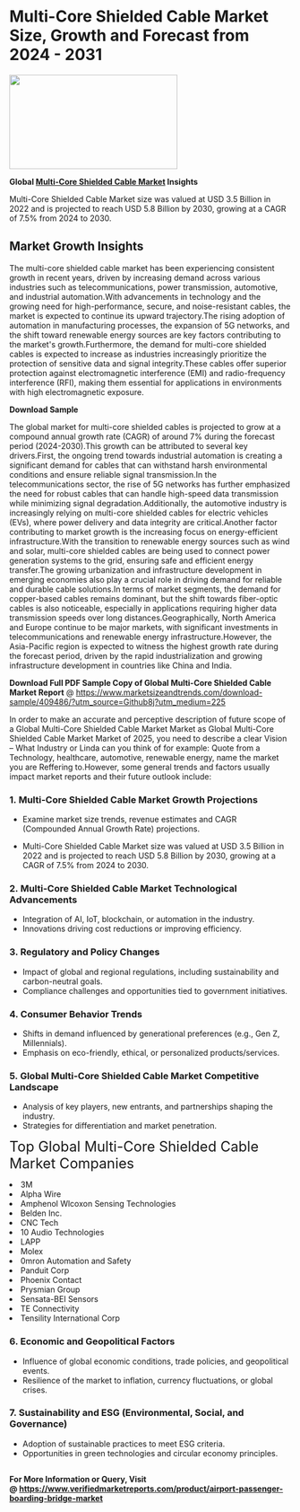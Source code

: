 <H1>Multi-Core Shielded Cable Market Size, Growth and Forecast from 2024 - 2031</H1><img class="aligncenter size-medium wp-image-584254" src="https://thirdeyenews.in/wp-content/uploads/2024/09/Global-Market-Research-300x168.jpeg" alt="" width="300" height="168" /><p><strong>Global&nbsp;<a href="https://www.marketsizeandtrends.com/download-sample/409486/?utm_source=Github8j?utm_medium=225">Multi-Core Shielded Cable Market</a> Insights</strong></p><p>Multi-Core Shielded Cable Market size was valued at USD 3.5 Billion in 2022 and is projected to reach USD 5.8 Billion by 2030, growing at a CAGR of 7.5% from 2024 to 2030.</p><p><h2>Market Growth Insights</h2> <p>The multi-core shielded cable market has been experiencing consistent growth in recent years, driven by increasing demand across various industries such as telecommunications, power transmission, automotive, and industrial automation.With advancements in technology and the growing need for high-performance, secure, and noise-resistant cables, the market is expected to continue its upward trajectory.The rising adoption of automation in manufacturing processes, the expansion of 5G networks, and the shift toward renewable energy sources are key factors contributing to the market's growth.Furthermore, the demand for multi-core shielded cables is expected to increase as industries increasingly prioritize the protection of sensitive data and signal integrity.These cables offer superior protection against electromagnetic interference (EMI) and radio-frequency interference (RFI), making them essential for applications in environments with high electromagnetic exposure.</p> <p><strong>Download Sample</strong></p> <p>The global market for multi-core shielded cables is projected to grow at a compound annual growth rate (CAGR) of around 7% during the forecast period (2024-2030).This growth can be attributed to several key drivers.First, the ongoing trend towards industrial automation is creating a significant demand for cables that can withstand harsh environmental conditions and ensure reliable signal transmission.In the telecommunications sector, the rise of 5G networks has further emphasized the need for robust cables that can handle high-speed data transmission while minimizing signal degradation.Additionally, the automotive industry is increasingly relying on multi-core shielded cables for electric vehicles (EVs), where power delivery and data integrity are critical.Another factor contributing to market growth is the increasing focus on energy-efficient infrastructure.With the transition to renewable energy sources such as wind and solar, multi-core shielded cables are being used to connect power generation systems to the grid, ensuring safe and efficient energy transfer.The growing urbanization and infrastructure development in emerging economies also play a crucial role in driving demand for reliable and durable cable solutions.In terms of market segments, the demand for copper-based cables remains dominant, but the shift towards fiber-optic cables is also noticeable, especially in applications requiring higher data transmission speeds over long distances.Geographically, North America and Europe continue to be major markets, with significant investments in telecommunications and renewable energy infrastructure.However, the Asia-Pacific region is expected to witness the highest growth rate during the forecast period, driven by the rapid industrialization and growing infrastructure development in countries like China and India.<p><span class=""><strong>Download Full PDF Sample Copy of Global Multi-Core Shielded Cable Market Report</strong> @ <a href="https://www.marketsizeandtrends.com/download-sample/409486/?utm_source=Github8j?utm_medium=225" target="_blank">https://www.marketsizeandtrends.com/download-sample/409486/?utm_source=Github8j?utm_medium=225</a></span></p><p>In order to make an accurate and perceptive description of future scope of a Global&nbsp;Multi-Core Shielded Cable Market Market as Global&nbsp;Multi-Core Shielded Cable Market Market of 2025, you need to describe a clear Vision &ndash; What Industry or Linda can you think of for example: Quote from a Technology, healthcare, automotive, renewable energy, name the market you are Reffering to.However, some general trends and factors usually impact market reports and their future outlook include:</p><h3>1.&nbsp;<strong>Multi-Core Shielded Cable Market Growth Projections</strong></h3><ul><li>Examine market size trends, revenue estimates and CAGR (Compounded Annual Growth Rate) projections.</li><li><p>Multi-Core Shielded Cable Market size was valued at USD 3.5 Billion in 2022 and is projected to reach USD 5.8 Billion by 2030, growing at a CAGR of 7.5% from 2024 to 2030.</p></li></ul><h3>2.&nbsp;<strong>Multi-Core Shielded Cable Market Technological Advancements</strong></h3><ul><li>Integration of AI, IoT, blockchain, or automation in the industry.</li><li>Innovations driving cost reductions or improving efficiency.</li></ul><h3>3.&nbsp;<strong>Regulatory and Policy Changes</strong></h3><ul><li>Impact of global and regional regulations, including sustainability and carbon-neutral goals.</li><li>Compliance challenges and opportunities tied to government initiatives.</li></ul><h3>4.&nbsp;<strong>Consumer Behavior Trends</strong></h3><ul><li>Shifts in demand influenced by generational preferences (e.g., Gen Z, Millennials).</li><li>Emphasis on eco-friendly, ethical, or personalized products/services.</li></ul><h3>5.&nbsp;<strong>Global Multi-Core Shielded Cable Market Competitive Landscape</strong></h3><ul><li>Analysis of key players, new entrants, and partnerships shaping the industry.</li><li>Strategies for differentiation and market penetration.</li></ul><p data-pm-slice="1 1 []"><span style="color: inherit; font-family: inherit; font-size: 25px;">Top Global Multi-Core Shielded Cable Market Companies</span></p><div class="" data-test-id=""><p><li>3M</li><li> Alpha Wire</li><li> Amphenol Wlcoxon Sensing Technologies</li><li> Belden Inc.</li><li> CNC Tech</li><li> 10 Audio Technologies</li><li> LAPP</li><li> Molex</li><li> 0mron Automation and Safety</li><li> Panduit Corp</li><li> Phoenix Contact</li><li> Prysmian Group</li><li> Sensata-BEI Sensors</li><li> TE Connectivity</li><li> Tensility International Corp</li></p></div><h3>6.&nbsp;<strong>Economic and Geopolitical Factors</strong></h3><ul><li>Influence of global economic conditions, trade policies, and geopolitical events.</li><li>Resilience of the market to inflation, currency fluctuations, or global crises.</li></ul><h3>7.&nbsp;<strong>Sustainability and ESG (Environmental, Social, and Governance)</strong></h3><ul><li>Adoption of sustainable practices to meet ESG criteria.</li><li>Opportunities in green technologies and circular economy principles.</li></ul><h2><strong style="font-size: 14px;">For More Information or Query, Visit @&nbsp;</strong><a style="background-color: #ffffff; font-size: 14px;" href="https://www.marketsizeandtrends.com/report/multi-core-shielded-cable-market/" target="_blank">https://www.verifiedmarketreports.com/product/airport-passenger-boarding-bridge-market</a></h2>